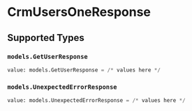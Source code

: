 # CrmUsersOneResponse


## Supported Types

### `models.GetUserResponse`

```python
value: models.GetUserResponse = /* values here */
```

### `models.UnexpectedErrorResponse`

```python
value: models.UnexpectedErrorResponse = /* values here */
```

